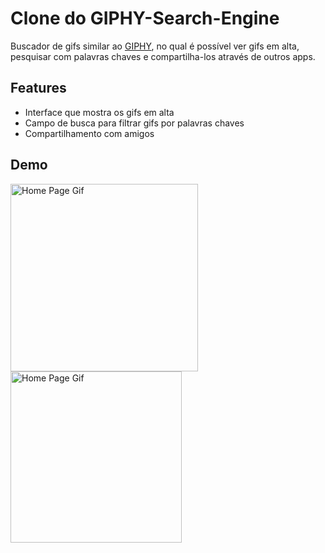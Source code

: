 # Clone do GIPHY-Search-Engine

Buscador de gifs similar ao [GIPHY](https://play.google.com/store/apps/details?id=com.giphy.messenger&hl=pt_BR&pli=1), no qual é possível ver gifs em alta, pesquisar com palavras chaves e compartilha-los através de outros apps.

## Features
 * Interface que mostra os gifs em alta
  * Campo de busca para filtrar gifs por palavras chaves
  * Compartilhamento com amigos
## Demo
<div class ="inline-block">
  <img src="https://raw.githubusercontent.com/GustavoSardinha/DEMO-GIFs/main/gif_manager.gif" alt="Home Page Gif" width="300"/>
  <img src="https://raw.githubusercontent.com/GustavoSardinha/DEMO-GIFs/main/gif_manager2.gif" alt="Home Page Gif" width="274"/>
</div>
